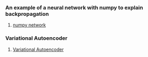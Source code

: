 ### An example of a neural network with numpy to explain backpropagation
1. [numpy network](https://github.com/FullSimplify/Examples/blob/master/net_numpy2.ipynb)

### Variational Autoencoder 

1. [Variational Autoencoder](https://github.com/FullSimplify/Examples/blob/master/Introduction%20to%20Variational%20Autoencoders_1.ipynb)
